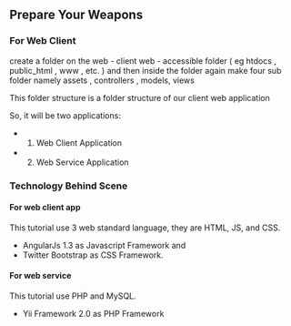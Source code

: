 ## Prepare Your Weapons

### For Web Client
create a folder on the web - client web - accessible folder ( eg htdocs , public_html , www , etc. ) and then inside the folder again make four sub folder namely assets , controllers , models, views

This folder structure is a folder structure of our client web application

So, it will be two applications:
- 1.	Web Client Application
- 2.	Web Service Application

### Technology Behind Scene

#### For web client app
 
This tutorial use 3 web standard language, they are HTML, JS, and CSS. 
- AngularJs 1.3 as Javascript Framework and 
- Twitter Bootstrap as CSS Framework.

#### For web service 
This tutorial use PHP and MySQL. 
- Yii Framework 2.0 as PHP Framework
